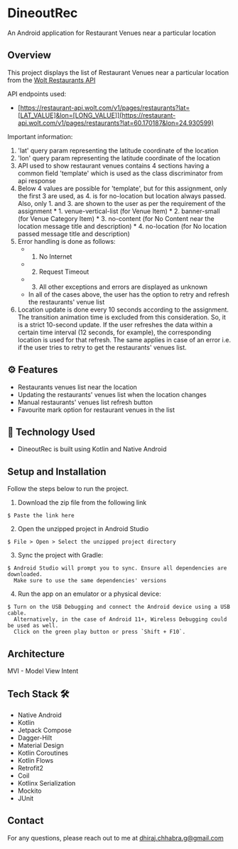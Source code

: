 # DineoutRec
An Android application for Restaurant Venues near a particular location

## Overview
This project displays the list of Restaurant Venues near a particular location from the [Wolt Restaurants API](https://restaurant-api.wolt.com/)

API endpoints used:
- [https://restaurant-api.wolt.com/v1/pages/restaurants?lat=[LAT_VALUE]&lon=[LONG_VALUE]](https://restaurant-api.wolt.com/v1/pages/restaurants?lat=60.170187&lon=24.930599)

Important information:
 1. 'lat' query param representing the latitude coordinate of the location
 2. 'lon' query param representing the latitude coordinate of the location
 3. API used to show restaurant venues contains 4 sections having a common field 'template' which is used as the class discriminator from api response
   1. Below 4 values are possible for 'template', but for this assignment, only the first 3 are used, as 4. is for no-location but location always passed.
      Also, only 1. and 3. are shown to the user as per the requirement of the assignment
     * 1. venue-vertical-list (for Venue Item)
     * 2. banner-small (for Venue Category Item)
     * 3. no-content (for No Content near the location message title and description)
     * 4. no-location (for No location passed message title and description)
4. Error handling is done as follows:
   * 1. No Internet
   * 2. Request Timeout
   * 3. All other exceptions and errors are displayed as unknown
   * In all of the cases above, the user has the option to retry and refresh the restaurants' venue list
5. Location update is done every 10 seconds according to the assignment. The transition animation time is excluded from this consideration.
   So, it is a strict 10-second update. If the user refreshes the data within a certain time interval (12 seconds, for example), the corresponding
   location is used for that refresh. The same applies in case of an error i.e. if the user tries to retry to get the restaurants' venues list.

## ⚙️ Features
* Restaurants venues list near the location
* Updating the restaurants' venues list when the location changes
* Manual restaurants' venues list refresh button
* Favourite mark option for restaurant venues in the list

## 🚀 Technology Used

* DineoutRec is built using Kotlin and Native Android

## Setup and Installation

Follow the steps below to run the project. 

1. Download the zip file from the following link
```
$ Paste the link here
```
2. Open the unzipped project in Android Studio
```
$ File > Open > Select the unzipped project directory
```
3. Sync the project with Gradle:
```
$ Android Studio will prompt you to sync. Ensure all dependencies are downloaded.
  Make sure to use the same dependencies' versions
```
4. Run the app on an emulator or a physical device:
```
$ Turn on the USB Debugging and connect the Android device using a USB cable. 
  Alternatively, in the case of Android 11+, Wireless Debugging could be used as well.
  Click on the green play button or press `Shift + F10`.
```

## Architecture

MVI - Model View Intent  

## Tech Stack 🛠

- Native Android
- Kotlin
- Jetpack Compose
- Dagger-Hilt
- Material Design
- Kotlin Coroutines
- Kotlin Flows
- Retrofit2
- Coil
- Kotlinx Serialization
- Mockito
- JUnit

## Contact
For any questions, please reach out to me at dhiraj.chhabra.g@gmail.com
